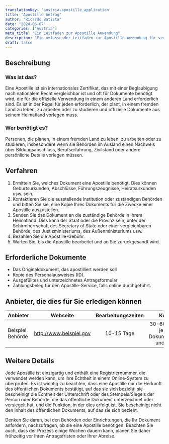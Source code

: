 ```yaml
---
translationKey: 'austria-apostille_application'
title: "Apostille Antrag"
author: "Ricardo Batista"
date: "2024-06-07"
categories: ["Austria"]
meta_title: "Ein Leitfaden zur Apostille Anwendung"
description: "Ein umfassender Leitfaden zur Apostille-Anwendung für verschiedene Zwecke"
draft: false
---
```


## Beschreibung

### Was ist das?
Eine Apostille ist ein internationales Zertifikat, das mit einer Beglaubigung nach nationalem Recht vergleichbar ist und oft für Dokumente benötigt wird, die für die offizielle Verwendung in einem anderen Land erforderlich sind. Es ist in der Regel für jeden erforderlich, der plant, in einem fremden Land zu leben, zu arbeiten oder zu studieren und offizielle Dokumente aus seinem Heimatland vorlegen muss.

### Wer benötigt es?
Personen, die planen, in einem fremden Land zu leben, zu arbeiten oder zu studieren, insbesondere wenn sie Behörden im Ausland einen Nachweis über Bildungsabschluss, Berufserfahrung, Zivilstand oder andere persönliche Details vorlegen müssen.

## Verfahren

1. Ermitteln Sie, welches Dokument eine Apostille benötigt. Dies können Geburtsurkunden, Abschlüsse, Führungszeugnisse, Heiratsurkunden usw. sein.
2. Kontaktieren Sie die ausstellende Institution oder zuständigen Behörden und bitten Sie sie, eine Kopie Ihres Dokuments für die Zwecke einer Apostille auszustellen.
3. Senden Sie das Dokument an die zuständige Behörde in Ihrem Heimatland. Dies kann der Staat oder die Provinz sein, unter der Schirmherrschaft des Secretary of State oder einer vergleichbaren Behörde, des Justizministeriums, des Außenministeriums usw.
4. Bezahlen Sie die Apostille-Gebühr.
5. Warten Sie, bis die Apostille bearbeitet und an Sie zurückgesandt wird.

## Erforderliche Dokumente

- Das Originaldokument, das apostilliert werden soll
- Kopie des Personalausweises (ID).
- Ausgefülltes und unterzeichnetes Antragsformular
- Zahlungsbeleg für den Apostille-Service, falls online durchgeführt.

## Anbieter, die dies für Sie erledigen können

| Anbieter        |     Webseite     |     Bearbeitungszeiten    |       Kosten      |
| --------------- | --------------- |  :-------------: | :-------------: |
| Beispiel Behörde      |  http://www.beispiel.gov      |     10-15 Tage      |        $30-$60 (variiert je nach Dokumententyp und Staat) |

## Weitere Details

Jede Apostille ist einzigartig und enthält eine Registriernummer, die verwendet werden kann, um ihre Echtheit in einem Online-System zu überprüfen. Es ist wichtig zu beachten, dass eine Apostille nur die Herkunft des öffentlichen Dokuments bestätigt, auf das sie sich bezieht: sie bescheinigt die Echtheit der Unterschrift oder des Stempels/Siegels der Person oder Behörde, die das öffentliche Dokument unterzeichnet oder versiegelt hat, und die Funktion, in der dies erfolgt ist. Sie bescheinigt nicht den Inhalt des öffentlichen Dokuments, auf das sie sich bezieht.

Denken Sie daran, bei den Behörden oder Einrichtungen, die Ihr Dokument anfordern, nachzufragen, ob sie eine Apostille benötigen. Beachten Sie auch, dass der Prozess einige Wochen dauern kann, planen Sie daher frühzeitig vor Ihren Antragsfristen oder Ihrer Abreise.
